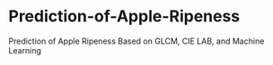 # Prediction-of-Apple-Ripeness
Prediction of Apple Ripeness Based on GLCM, CIE LAB, and Machine Learning
